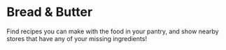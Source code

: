 # Bread & Butter
Find recipes you can make with the food in your pantry, and show nearby stores that have any of your missing ingredients!
